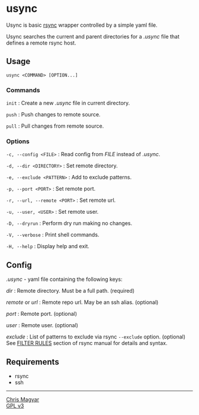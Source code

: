 # usync

Usync is basic [rsync][rsync] wrapper controlled by a simple yaml file.

Usync searches the current and parent directories for a *.usync* file
that defines a remote rsync host.

## Usage

    usync <COMMAND> [OPTION...]

### Commands
`init`
: Create a new *.usync* file in current directory.

`push`
: Push changes to remote source.

`pull`
: Pull changes from remote source.

### Options
`-c, --config <FILE>`
: Read config from *FILE* instead of *.usync*.

`-d, --dir <DIRECTORY>`
: Set remote directory.

`-e, --exclude <PATTERN>`
: Add to exclude patterns.

`-p, --port <PORT>`
: Set remote port.

`-r, --url, --remote <PORT>`
: Set remote url.

`-u, --user, <USER>`
: Set remote user.

`-D, --dryrun`
: Perform dry run making no changes.

`-V, --verbose`
: Print shell commands.

`-H, --help`
: Display help and exit.

## Config
*.usync* - yaml file containing the following keys:

*dir*
: Remote directory. Must be a full path. (required)

*remote* or *url*
: Remote repo url. May be an ssh alias. (optional)

*port*
: Remote port. (optional)

*user*
: Remote user. (optional)

*exclude*
: List of patterns to exclude via rsync `--exclude` option. (optional)
  See [FILTER RULES][rules] section of rsync manual for details and syntax.

## Requirements
- rsync
- ssh

----
[Chris Magyar](https://mags.zone)\
[GPL v3](https://www.gnu.org/licenses/gpl-3.0)

[rsync]: https://github.com/WayneD/rsync
[rules]: https://man7.org/linux/man-pages/man1/rsync.1.html#FILTER_RULES

<!--metadata:
author: Chris Magyar <c.magyar.ec@gmail.com>
description: Automated rsync wrapper written in bash.
keywords: usync, rsync, ssh, bash
-->
